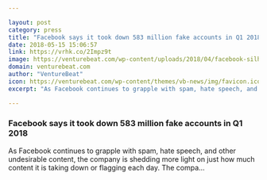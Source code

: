 ```yaml
---

layout: post
category: press
title: "Facebook says it took down 583 million fake accounts in Q1 2018"
date: 2018-05-15 15:06:57
link: https://vrhk.co/2Impz9t
image: https://venturebeat.com/wp-content/uploads/2018/04/facebook-silhouettes.jpg?fit=2000%2C1000&strip=all
domain: venturebeat.com
author: "VentureBeat"
icon: https://venturebeat.com/wp-content/themes/vb-news/img/favicon.ico
excerpt: "As Facebook continues to grapple with spam, hate speech, and other undesirable content, the company is shedding more light on just how much content it is taking down or flagging each day. The compa…"

---
```


### Facebook says it took down 583 million fake accounts in Q1 2018

As Facebook continues to grapple with spam, hate speech, and other undesirable content, the company is shedding more light on just how much content it is taking down or flagging each day. The compa…
